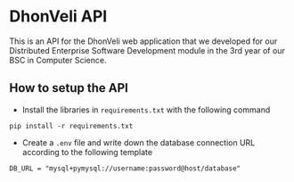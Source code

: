 # DhonVeli API
This is an API for the DhonVeli web application that we developed for our Distributed Enterprise Software Development module in the 3rd year of our BSC in Computer Science.

## How to setup the API
- Install the libraries in `requirements.txt` with the following command

``pip install -r requirements.txt``

- Create a `.env` file and write down the database connection URL according to the following template

``DB_URL = "mysql+pymysql://username:password@host/database"``

